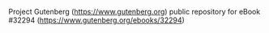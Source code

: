 Project Gutenberg (https://www.gutenberg.org) public repository for eBook #32294 (https://www.gutenberg.org/ebooks/32294)
